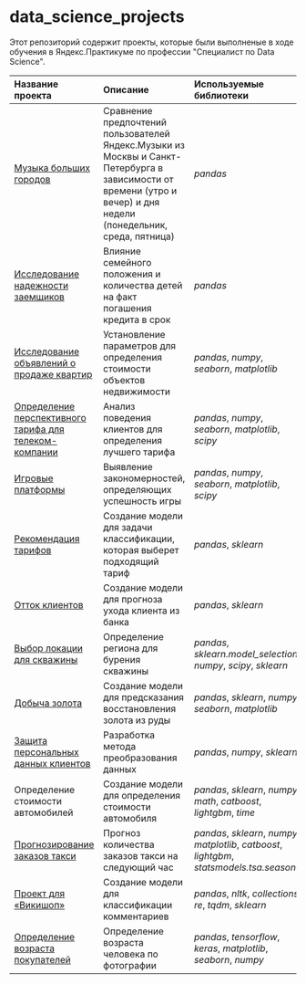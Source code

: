 # data_science_projects
Этот репозиторий содержит проекты, которые были выполненые в ходе обучения в Яндекс.Практикуме по профессии "Специалист по Data Science".

| Название проекта | Описание | Используемые библиотеки | 
| :---------------------- | :---------------------- | :---------------------- |
| [Музыка больших городов](https://github.com/Kiseleva-T/data_science_projects/tree/main/Музыка%20больших%20городов "Музыка больших городов") | Сравнение предпочтений пользователей Яндекс.Музыки из Москвы и Санкт-Петербурга в зависимости от времени (утро и вечер) и дня недели (понедельник, среда, пятница)| *pandas* |
| [Исследование надежности заемщиков](https://github.com/Kiseleva-T/data_science_projects/tree/main/Исследование%20надежности%20заемщиков "Исследование надежномти заемщиков") | Влияние семейного положения и количества детей на факт погашения кредита в срок | *pandas* |
| [Исследование объявлений о продаже квартир](https://github.com/Kiseleva-T/data_science_projects/tree/main/Исследования%20объявлений%20о%20продаже%20квартир "Исследование объявлений о продаже квартир") | Установление параметров для определения стоимости объектов недвижимости | *pandas*, *numpy*, *seaborn*, *matplotlib* |
| [Определение перспективного тарифа для телеком-компании](https://github.com/Kiseleva-T/data_science_projects/tree/main/Определение%20тарифа%20для%20компании "Определение перспективного тарифа для телеком-компании") | Анализ поведения клиентов для определения лучшего тарифа | *pandas*, *numpy*, *seaborn*, *matplotlib*, *scipy* |
| [Игровые платформы](https://github.com/Kiseleva-T/data_science_projects/tree/main/Сборный%20проект-1 "Компьютерные игры") | Выявление закономерностей, определяющих успешность игры | *pandas*, *numpy*, *seaborn*, *matplotlib*, *scipy* |
| [Рекомендация тарифов](https://github.com/Kiseleva-T/data_science_projects/tree/main/Рекомендация%20тарифов "Рекомендация тарифов") | Создание модели для задачи классификации, которая выберет подходящий тариф | *pandas*, *sklearn* |
| [Отток клиентов](https://github.com/Kiseleva-T/data_science_projects/tree/main/Отток%20клиентов "Отток клиентов") | Создание модели для прогноза ухода клиента из банка | *pandas*, *sklearn* |
| [Выбор локации для скважины](https://github.com/Kiseleva-T/data_science_projects/tree/main/Выбор%20локации%20для%20скважины "Выбор локации для скважины") | Определение региона для бурения скважины | *pandas*, *sklearn.model_selection*, *numpy*, *scipy*, *sklearn* |
| [Добыча золота](https://github.com/Kiseleva-T/data_science_projects/tree/main/Концентрация%20золота "Добыча золота") | Создание модели для предсказания восстановления золота из руды | *pandas*, *sklearn*, *numpy*, *seaborn*, *matplotlib* |
| [Защита персональных данных клиентов](https://github.com/Kiseleva-T/data_science_projects/tree/main/Защита%20персональных%20данных%20клиентов "Защита персональных данных клиентов") | Разработка метода преобразования данных | *pandas*, *numpy*, *sklearn* |
| Определение стоимости автомобилей | Создание модели для определения стоимости автомобиля |  *pandas*, *sklearn*, *numpy*, *math*, *catboost*, *lightgbm*, *time* |
| [Прогнозирование заказов такси](https://github.com/Kiseleva-T/data_science_projects/tree/main/Прогнозирование%20заказов%20такси "Прогнозирование заказов такси") | Прогноз количества заказов такси на следующий час | *pandas*, *sklearn*, *numpy*, *matplotlib*, *catboost*, *lightgbm*, *statsmodels.tsa.seasonal* |
| [Проект для «Викишоп»](https://github.com/Kiseleva-T/data_science_projects/tree/main/Проект%20для%20Вики-Шоп "Проект для Вики-Шоп") | Создание модели для классификации комментариев | *pandas*, *nltk*, *collections*, *re*, *tqdm*, *sklearn* |
| [Определение возраста покупателей](https://github.com/Kiseleva-T/data_science_projects/tree/main/Компьютерное%20зрение "Компьютерное зрение") | Определение возраста человека по фотографии | *pandas*, *tensorflow*, *keras*, *matplotlib*, *seaborn*, *numpy* |
